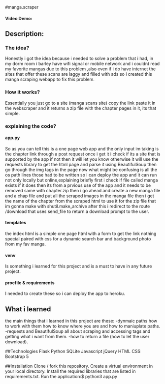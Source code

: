 #manga.scraper
#### Video Demo:  <URL HERE>
## Description:
### The idea?
Honestly i got the idea because i needed to solve a problem that i had, in my dorm room i barley have wifi signal or mobile network and i couldnt read my favorite mangas
due to this problem ,also even if i do have internet the sites that offer these scans are laggy and filled with ads so i created this manga scraping webapp to fix this problem.
### How it works?
Essentially you just go to a site (manga scans site) copy the link paste it in the webscraper and it returns a zip file with the chapter pages in it, its that simple.
### explaining the code?
#### app.py
So as you can tell this is a one page web app and the only input im taking is the chapter link through a post request once i get it i check if its a site that is supported 
by the app if not then it will let you know otherwise it will use the requests library to get the html page and parse it using BeautifulSoup then go through the img tags in the page 
now what might be confusing is all the os path lines those had to be written so i can deploy the app and it can run not only locally but online,explaining briefly first i check
if file called manga exists if it does then its from a prvious use of the app and it needs to be removed same with chapter.zip then i go ahead and create a new manga file and a chap file and 
put all the scraped images in the manga file then i get the name of the chapter from the scraped html to use it for the zip file that im gonna make with shutil.make_archive after this 
i redirect to the route /download that uses send_file to return a download prompt to the user.
#### templates
the index html is a simple one page html with a form to get the link nothing special paired with css for a dynamic search bar and background photo from my fav manga.
#### venv
Is something i learned for this project and is a must to have in any future project.
#### procfile & requirements
I needed to create these so i can deploy the app to heroku.

## What i learned 
the main things that i learned in this project are these:
-dynmaic paths how to work with them how to know where you are and how to maniuplate paths.
-requests and BeautifulSoup all about scraping and accessing tags and getting what i want from them.
-how to return a file (how to let the user download).

##Technologies
Flask
Python
SQLite
Javascript
jQuery
HTML
CSS
Bootstrap 5

##Installation
Clone / fork this repository.
Create a virtual environment in your local directory.
Install the required libraries that are listed in requirements.txt.
Run the application:$ python3 app.py

